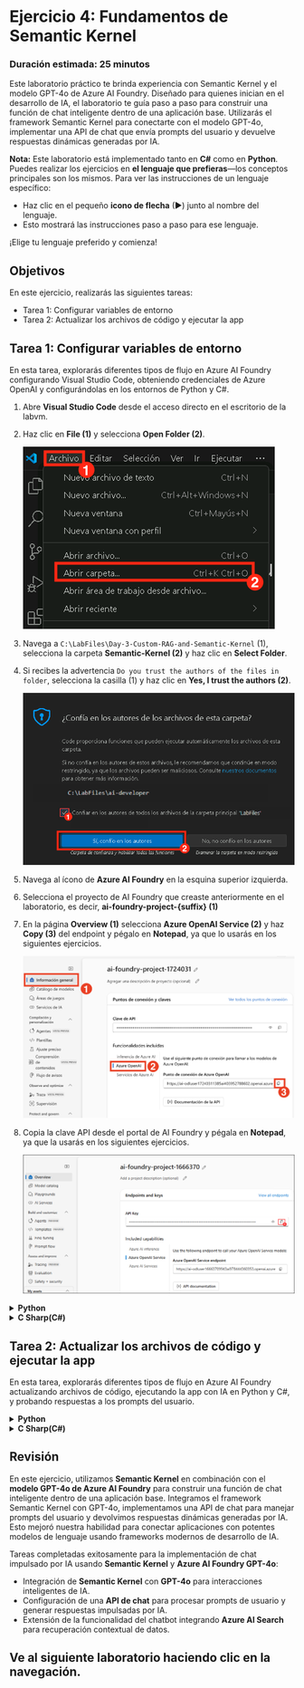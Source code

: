 # Ejercicio 4: Fundamentos de Semantic Kernel

### Duración estimada: 25 minutos

Este laboratorio práctico te brinda experiencia con Semantic Kernel y el modelo GPT-4o de Azure AI Foundry. Diseñado para quienes inician en el desarrollo de IA, el laboratorio te guía paso a paso para construir una función de chat inteligente dentro de una aplicación base. Utilizarás el framework Semantic Kernel para conectarte con el modelo GPT-4o, implementar una API de chat que envía prompts del usuario y devuelve respuestas dinámicas generadas por IA.

**Nota:** Este laboratorio está implementado tanto en **C#** como en **Python**. Puedes realizar los ejercicios en **el lenguaje que prefieras**—los conceptos principales son los mismos. Para ver las instrucciones de un lenguaje específico:
- Haz clic en el pequeño **icono de flecha** (▶) junto al nombre del lenguaje.
- Esto mostrará las instrucciones paso a paso para ese lenguaje.

¡Elige tu lenguaje preferido y comienza!

## Objetivos
En este ejercicio, realizarás las siguientes tareas:
- Tarea 1: Configurar variables de entorno
- Tarea 2: Actualizar los archivos de código y ejecutar la app

## Tarea 1: Configurar variables de entorno

En esta tarea, explorarás diferentes tipos de flujo en Azure AI Foundry configurando Visual Studio Code, obteniendo credenciales de Azure OpenAI y configurándolas en los entornos de Python y C#.

1. Abre **Visual Studio Code** desde el acceso directo en el escritorio de la labvm.
1. Haz clic en **File (1)** y selecciona **Open Folder (2)**.

    ![](./media/image_023.png)
1. Navega a `C:\LabFiles\Day-3-Custom-RAG-and-Semantic-Kernel` (1), selecciona la carpeta **Semantic-Kernel (2)** y haz clic en **Select Folder**.

1. Si recibes la advertencia `Do you trust the authors of the files in folder`, selecciona la casilla (1) y haz clic en **Yes, I trust the authors (2)**.

    ![](./media/image_025.png)

1. Navega al ícono de **Azure AI Foundry** en la esquina superior izquierda.

1. Selecciona el proyecto de AI Foundry que creaste anteriormente en el laboratorio, es decir, **ai-foundry-project-{suffix} (1)**

1. En la página **Overview (1)** selecciona **Azure OpenAI Service (2)** y haz **Copy (3)** del endpoint y pégalo en **Notepad**, ya que lo usarás en los siguientes ejercicios.

    ![](./media/image_021.png)   

1. Copia la clave API desde el portal de AI Foundry y pégala en **Notepad**, ya que la usarás en los siguientes ejercicios.

    ![](./media/image_022.png)

<details>
<summary><strong>Python</strong></summary>

1. Navega al directorio `Python>src` y abre el archivo **.env** (1).

    ![](./media/image_026.png)

1. Pega el **Azure OpenAI Endpoint** copiado antes junto a `AZURE_OPENAI_ENDPOINT`.
    >Nota: Asegúrate de que cada valor en el archivo **.env** esté entre **comillas dobles (")**.

1. Pega la **API key** copiada antes junto a `AZURE_OPENAI_API_KEY`.

    ![](./media/image_027.png)

1. Guarda el archivo.

</details>

<details>
<summary><strong>C Sharp(C#)</strong></summary>

1. Navega al directorio `Dotnet>src>BlazorAI` y abre el archivo **appsettings.json (1)**.

    ![](./media/image_028.png)

1. Pega el **Azure OpenAI Endpoint** copiado antes junto a `AOI_ENDPOINT`.
    >**Nota**: Asegúrate de que cada valor en el archivo **appsettings.json** esté entre **comillas dobles (")**.

    >**Nota**: Asegúrate de eliminar la "/" del endpoint.
1. Pega la **API key** copiada antes junto a `AOI_API_KEY`.

    ![](./media/image_029.png)
1. Guarda el archivo.

</details>

## Tarea 2: Actualizar los archivos de código y ejecutar la app

En esta tarea, explorarás diferentes tipos de flujo en Azure AI Foundry actualizando archivos de código, ejecutando la app con IA en Python y C#, y probando respuestas a los prompts del usuario.

<details>
<summary><strong>Python</strong></summary>

1. Navega al directorio `Python>src` y abre el archivo **chat.py**.

    ![](./media/image_030.png)
1. Agrega el siguiente código en la sección `#Import Modules` (1) del archivo.
    ```
    from semantic_kernel.connectors.ai.chat_completion_client_base import ChatCompletionClientBase
    from semantic_kernel.connectors.ai.open_ai import OpenAIChatPromptExecutionSettings
    import os
    ```

    ![](./media/image_031.png)
1. Agrega el siguiente código en la sección `# Challenge 02 - Chat Completion Service` (1) del archivo.
    ```
    chat_completion_service = AzureChatCompletion(
        deployment_name=os.getenv("AZURE_OPENAI_CHAT_DEPLOYMENT_NAME"),
        api_key=os.getenv("AZURE_OPENAI_API_KEY"),
        endpoint=os.getenv("AZURE_OPENAI_ENDPOINT"),
        service_id="chat-service",
    )
    kernel.add_service(chat_completion_service)
    execution_settings = kernel.get_prompt_execution_settings_from_service_id("chat-service")
    ```

    ![](./media/image_032.png)
1. Agrega el siguiente código en la sección `# Start Challenge 02 - Sending a message to the chat completion service by invoking kernel` del archivo.
    ```
    global chat_history
    chat_history.add_user_message(user_input)
    chat_completion = kernel.get_service(type=ChatCompletionClientBase)
    execution_settings = kernel.get_prompt_execution_settings_from_service_id("chat-service")
    response = await chat_completion.get_chat_message_content(
        chat_history=chat_history,
        settings=execution_settings,
        kernel=kernel
    )
    chat_history.add_assistant_message(str(response))
    ```

    ![](./media/image_033.png)
1. Agrega el siguiente código en la sección `#return result` del archivo.
    ```
    logger.info(f"Response: {response}")
    return response
    ```

    ![](./media/image_034.png)
1. Si encuentras algún error de indentación, utiliza el código del siguiente enlace:
    ```
    https://raw.githubusercontent.com/CloudLabsAI-Azure/ai-developer/refs/heads/prod/CodeBase/python/lab-02.py
    ```
1. Guarda el archivo.
   
1. Haz clic derecho en `Python>src` en el panel izquierdo y selecciona **Open in Integrated Terminal**.

    ![](./media/image_035.png)

1. Ejecuta el siguiente comando para instalar los paquetes desde el archivo requirements.txt:

    ```
    pip install -r requirements.txt
    ```

1. Ejecuta el siguiente comando para actualizar semantic kernel:

    ```
    pip install --upgrade semantic-kernel --pre
    ```

1. Usa el siguiente comando para ejecutar la app:
    ```
    streamlit run app.py
    ```
1. Si se te solicita un correo para registrarte, puedes usar el siguiente y presionar **Enter**:
    ```
    test@gmail.com
    ```

    ![](./media/image_036.png)

1. Si la app no se abre automáticamente en el navegador, puedes acceder usando la siguiente **URL**:
    ```
    http://localhost:8501
    ```
1. Envía el siguiente prompt y observa cómo responde la IA:
    ```
    Why is the sky blue?
    ```
    ```
    Why is it red?
    ```
1. Recibirás una respuesta similar a la mostrada a continuación:

    ![](./media/image_037.png)
</details>

<details>
<summary><strong>C Sharp(C#)</strong></summary>

1. Navega al directorio `Dotnet>src>BlazorAI>Components>Pages` y abre el archivo **Chat.razor.cs (1)**.

    ![](./media/image_038.png)

1. Agrega el siguiente código en la sección `// Your code goes here` (Line no. 92) (1) del archivo.
    ```
    chatHistory.AddUserMessage(userMessage);
    var chatCompletionService = kernel.GetRequiredService<IChatCompletionService>();
    var assistantResponse = await chatCompletionService.GetChatMessageContentAsync(
        chatHistory: chatHistory,
        kernel: kernel);
    chatHistory.AddAssistantMessage(assistantResponse.Content);
    ```

    ![](./media/image_039.png)
1. Si encuentras algún error de indentación, utiliza el código del siguiente enlace:
    ```
    https://raw.githubusercontent.com/CloudLabsAI-Azure/ai-developer/refs/heads/prod/CodeBase/c%23/lab-02.cs
    ```
1. Guarda el archivo.
1. Haz clic derecho en `Dotnet>src>Aspire>Aspire.AppHost` en el panel izquierdo y selecciona **Open in Integrated Terminal**.

    ![](./media/image_040.png)
1. Ejecuta la siguiente línea de código para confiar en los certificados de desarrollo necesarios para ejecutar la app localmente, y luego selecciona **Yes**:
    ```
    dotnet dev-certs https --trust
    ```

    ![](./media/image_041.png)
1. Usa el siguiente comando para ejecutar la app:
    ```
    dotnet run
    ```
1. Abre una nueva pestaña en el navegador y navega al enlace de **blazor-aichat**: **https://localhost:7118/**.

    >**Nota**: Si recibes advertencias de seguridad en el navegador, cierra el navegador y sigue el enlace nuevamente.
1. Envía el siguiente prompt y observa cómo responde la IA:
    ```
    Why is the sky blue?
    ```
    ```
    Why is it red?
    ```
1. Recibirás una respuesta similar a la mostrada a continuación:

    ![](./media/image_042.png)
</details>

## Revisión

En este ejercicio, utilizamos **Semantic Kernel** en combinación con el **modelo GPT-4o de Azure AI Foundry** para construir una función de chat inteligente dentro de una aplicación base. Integramos el framework Semantic Kernel con GPT-4o, implementamos una API de chat para manejar prompts del usuario y devolvimos respuestas dinámicas generadas por IA. Esto mejoró nuestra habilidad para conectar aplicaciones con potentes modelos de lenguaje usando frameworks modernos de desarrollo de IA.

Tareas completadas exitosamente para la implementación de chat impulsado por IA usando **Semantic Kernel** y **Azure AI Foundry GPT-4o**:  

- Integración de **Semantic Kernel** con **GPT-4o** para interacciones inteligentes de IA.  
- Configuración de una **API de chat** para procesar prompts de usuario y generar respuestas impulsadas por IA.     
- Extensión de la funcionalidad del chatbot integrando **Azure AI Search** para recuperación contextual de datos.  

## Ve al siguiente laboratorio haciendo clic en la navegación.
